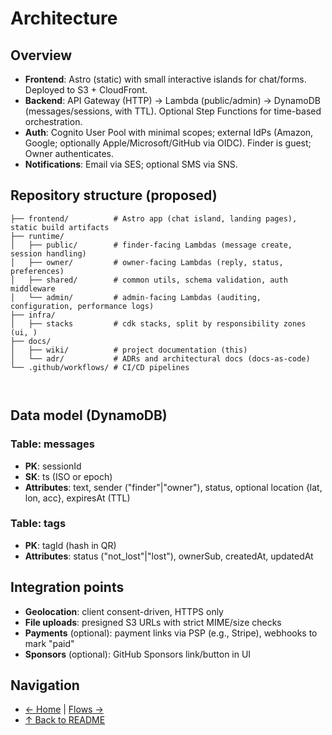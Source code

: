 # Architecture

## Overview
- **Frontend**: Astro (static) with small interactive islands for chat/forms. Deployed to S3 + CloudFront.
- **Backend**: API Gateway (HTTP) → Lambda (public/admin) → DynamoDB (messages/sessions, with TTL). Optional Step Functions for time-based orchestration.
- **Auth**: Cognito User Pool with minimal scopes; external IdPs (Amazon, Google; optionally Apple/Microsoft/GitHub via OIDC). Finder is guest; Owner authenticates.
- **Notifications**: Email via SES; optional SMS via SNS.

## Repository structure (proposed)
```
├── frontend/          # Astro app (chat island, landing pages), static build artifacts
├── runtime/
│   ├── public/        # finder-facing Lambdas (message create, session handling)
│   ├── owner/         # owner-facing Lambdas (reply, status, preferences)
│   ├── shared/        # common utils, schema validation, auth middleware
│   └── admin/         # admin-facing Lambdas (auditing, configuration, performance logs)
├── infra/
│   ├── stacks         # cdk stacks, split by responsibility zones (ui, )
├── docs/
│   ├── wiki/          # project documentation (this)
│   └── adr/           # ADRs and architectural docs (docs-as-code)
└── .github/workflows/ # CI/CD pipelines

 
```

## Data model (DynamoDB)

### Table: messages
- **PK**: sessionId
- **SK**: ts (ISO or epoch)
- **Attributes**: text, sender ("finder"|"owner"), status, optional location {lat, lon, acc}, expiresAt (TTL)

### Table: tags
- **PK**: tagId (hash in QR)
- **Attributes**: status ("not_lost"|"lost"), ownerSub, createdAt, updatedAt

## Integration points
- **Geolocation**: client consent-driven, HTTPS only
- **File uploads**: presigned S3 URLs with strict MIME/size checks
- **Payments** (optional): payment links via PSP (e.g., Stripe), webhooks to mark "paid"
- **Sponsors** (optional): GitHub Sponsors link/button in UI

## Navigation
- [← Home](Home.md) | [Flows →](Flows.md)
- [↑ Back to README](../../README.md)